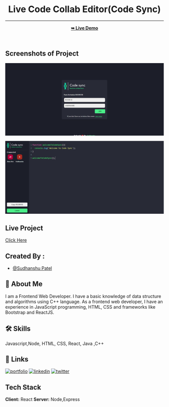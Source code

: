 


<div align="center">
  

  <h1>Live Code Collab Editor(Code Sync)</h1>
   <hr/>

 

  <a href="https://live-code-collab-editor.vercel.app/"><strong>➥ Live Demo</strong></a>

</div>
<br/>







## Screenshots of Project

![Code Sync Preview Image](https://github.com/sudhanshu287/live-code-collab-editor/blob/main/client/src/assets/live-code-editor-preview1.png)

![Code Sync Image](https://github.com/sudhanshu287/live-code-collab-editor/blob/main/client/src/assets/live-code-editor-preview2.png)


## Live Project

[Click Here](https://live-code-collab-editor.vercel.app/)


## Created By :

- [@Sudhanshu Patel](https://github.com/sudhanshu287)


## 🚀 About Me
I am a Frontend Web Developer.
I have a basic knowledge of data structure and algorithms using C++ language. As a frontend web developer, I have an experience in JavaScript programming, HTML, CSS and frameworks like Bootstrap and ReactJS.


## 🛠 Skills
Javascript,Node, HTML, CSS, React, Java ,C++


## 🔗 Links
[![portfolio](https://img.shields.io/badge/my_portfolio-000?style=for-the-badge&logo=ko-fi&logoColor=white)](https://sudhanshu-portfolio-sdn.netlify.app/)
[![linkedin](https://img.shields.io/badge/linkedin-0A66C2?style=for-the-badge&logo=linkedin&logoColor=white)](https://www.linkedin.com/in/sudhanshu123)
[![twitter](https://img.shields.io/badge/twitter-1DA1F2?style=for-the-badge&logo=twitter&logoColor=white)](https://twitter.com/)


## Tech Stack

**Client:** React
**Server:** Node,Express



